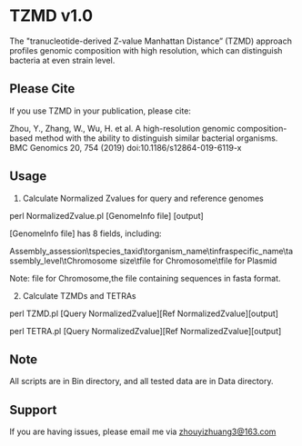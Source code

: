 # TZMD v1.0
 The "tranucleotide-derived Z-value Manhattan Distance” (TZMD) approach profiles genomic composition with high resolution, which can distinguish bacteria at even strain level. 
 
 ## Please Cite ##
If you use TZMD in your publication, please cite:

Zhou, Y., Zhang, W., Wu, H. et al. A high-resolution genomic composition-based method with the ability to distinguish similar bacterial organisms. BMC Genomics 20, 754 (2019) doi:10.1186/s12864-019-6119-x

## Usage ##
1. Calculate Normalized Zvalues for query and reference genomes

perl NormalizedZvalue.pl [GenomeInfo file] [output]

[GenomeInfo file] has 8 fields, including:

 Assembly_assession\tspecies_taxid\torganism_name\tinfraspecific_name\tassembly_level\tChromosome size\tfile for Chromosome\tfile for Plasmid
 
Note: file for Chromosome,the file containing sequences in fasta format.
  
2. Calculate TZMDs and TETRAs

 perl TZMD.pl [Query NormalizedZvalue][Ref NormalizedZvalue][output]
 
 perl TETRA.pl [Query NormalizedZvalue][Ref NormalizedZvalue][output]

## Note ##
All scripts are in Bin directory, and all tested data are in Data directory.

## Support ##
If you are having issues, please email me via zhouyizhuang3@163.com
